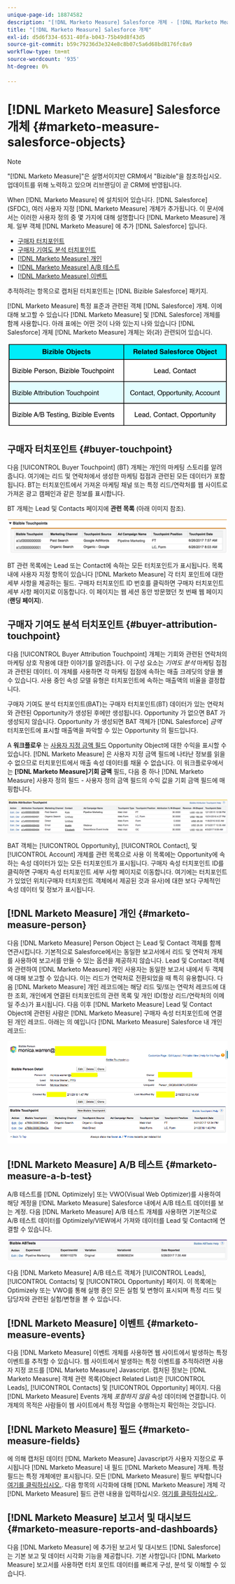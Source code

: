 ```yaml
---
unique-page-id: 18874582
description: "[!DNL Marketo Measure] Salesforce 개체 - [!DNL Marketo Measure] - 제품 설명서"
title: "[!DNL Marketo Measure] Salesforce 개체"
exl-id: d5d6f334-6531-40fa-b043-75b49d8f43d5
source-git-commit: b59c79236d3e324e8c8b07c5a6d68bd8176fc8a9
workflow-type: tm+mt
source-wordcount: '935'
ht-degree: 0%

---
```


# [!DNL Marketo Measure] Salesforce 개체 {#marketo-measure-salesforce-objects}

>[!NOTE]
>
>&quot;[!DNL Marketo Measure]&quot;은 설명서이지만 CRM에서 &quot;Bizible&quot;을 참조하십시오. 업데이트를 위해 노력하고 있으며 리브랜딩이 곧 CRM에 반영됩니다.

When [!DNL Marketo Measure] 에 설치되어 있습니다. [!DNL Salesforce] (SFDC), 여러 사용자 지정 [!DNL Marketo Measure] 개체가 추가됩니다. 이 문서에서는 이러한 사용자 정의 중 몇 가지에 대해 설명합니다 [!DNL Marketo Measure] 개체. 일부 객체 [!DNL Marketo Measure] 에 추가 [!DNL Salesforce] 입니다.

* [구매자 터치포인트](#touchpoint)
* [구매자 기여도 분석 터치포인트](#attribution)
* [[!DNL Marketo Measure] 개인](#person)
* [[!DNL Marketo Measure] A/B 테스트](#ab)
* [[!DNL Marketo Measure] 이벤트](#events)

추적하려는 항목으로 캡처된 터치포인트는 [!DNL Bizible Salesforce] 패키지.

[!DNL Marketo Measure] 특정 표준과 관련된 객체 [!DNL Salesforce] 개체. 이에 대해 보고할 수 있습니다 [!DNL Marketo Measure] 및 [!DNL Salesforce] 개체를 함께 사용합니다. 아래 표에는 어떤 것이 나와 있는지 나와 있습니다 [!DNL Salesforce] 개체 [!DNL Marketo Measure] 개체는 와(과) 관련되어 있습니다.

![](assets/1-1.png)

## 구매자 터치포인트 {#buyer-touchpoint}

다음 [!UICONTROL Buyer Touchpoint] (BT) 개체는 개인의 마케팅 스토리를 알려줍니다. 여기에는 리드 및 연락처에서 생성한 마케팅 접점과 관련된 모든 데이터가 포함됩니다. BT는 터치포인트에서 가져온 마케팅 채널 또는 특정 리드/연락처를 웹 사이트로 가져온 광고 캠페인과 같은 정보를 표시합니다.

BT 개체는 Lead 및 Contacts 페이지에 **관련 목록** (아래 이미지 참조).

![](assets/2-1.png)

BT 관련 목록에는 Lead 또는 Contact에 속하는 모든 터치포인트가 표시됩니다. 목록 내에 사용자 지정 항목이 있습니다 [!DNL Marketo Measure] 각 터치 포인트에 대한 세부 사항을 제공하는 필드. 구매자 터치포인트 ID 번호를 클릭하면 구매자 터치포인트 세부 사항 페이지로 이동합니다. 이 페이지는 웹 세션 동안 방문했던 첫 번째 웹 페이지(**랜딩 페이지**).

## 구매자 기여도 분석 터치포인트 {#buyer-attribution-touchpoint}

다음 [!UICONTROL Buyer Attribution Touchpoint] 개체는 기회와 관련된 연락처의 마케팅 상호 작용에 대한 이야기를 알려줍니다. 이 구성 요소는 *기여도 분석* 마케팅 접점과 관련된 데이터. 이 개체를 사용하면 각 마케팅 접점에 속하는 매출 크레딧의 양을 볼 수 있습니다. 사용 중인 속성 모델 유형은 터치포인트에 속하는 매출액의 비율을 결정합니다.

구매자 기여도 분석 터치포인트(BAT)는 구매자 터치포인트(BT) 데이터가 있는 연락처와 관련된 Opportunity가 생성된 후에만 생성됩니다. Opportunity 가 없으면 BAT 가 생성되지 않습니다. Opportunity 가 생성되면 BAT 객체가 [!DNL Salesforce] *금액* 터치포인트에 표시할 매출액을 파악할 수 있는 Opportunity 의 필드입니다.

A **워크플로우** 는 [사용자 지정 금액 필드](/help/advanced-marketo-measure-features/custom-revenue-amount/using-a-custom-revenue-amount-field.md) Opportunity Object에 대한 수익을 표시할 수 있습니다. [!DNL Marketo Measure] 은 사용자 지정 금액 필드에 나타난 정보를 읽을 수 없으므로 터치포인트에서 매출 속성 데이터를 채울 수 없습니다. 이 워크플로우에서는 **[!DNL Marketo Measure]기회 금액** 필드, 다음 중 하나 [!DNL Marketo Measure] 사용자 정의 필드 - 사용자 정의 금액 필드의 수익 값을 기회 금액 필드에 매핑합니다.

![](assets/3-1.png)

BAT 객체는 [!UICONTROL Opportunity], [!UICONTROL Contact], 및 [!UICONTROL Account] 개체를 관련 목록으로 사용 이 목록에는 Opportunity에 속하는 속성 데이터가 있는 모든 터치포인트가 표시됩니다. 구매자 속성 터치포인트 ID를 클릭하면 구매자 속성 터치포인트 세부 사항 페이지로 이동합니다. 여기에는 터치포인트가 있었던 위치(구매자 터치포인트 객체에서 제공된 것과 유사)에 대한 보다 구체적인 속성 데이터 및 정보가 표시됩니다.

## [!DNL Marketo Measure] 개인 {#marketo-measure-person}

다음 [!DNL Marketo Measure] Person Object 는 Lead 및 Contact 객체를 함께 연관시킵니다. 기본적으로 Salesforce에서는 동일한 보고서에서 리드 및 연락처 개체를 사용하여 보고서를 만들 수 있는 옵션을 제공하지 않습니다. Lead 및 Contact 객체와 관련하여 [!DNL Marketo Measure] 개인 사용자는 동일한 보고서 내에서 두 객체에 대해 보고할 수 있습니다. 이는 리드가 연락처로 전환되었을 때 특히 유용합니다. 다음 [!DNL Marketo Measure] 개인 레코드에는 해당 리드 및/또는 연락처 레코드에 대한 조회, 개인에게 연결된 터치포인트의 관련 목록 및 개인 ID(항상 리드/연락처의 이메일 주소)가 표시됩니다. 다음 이후 [!DNL Marketo Measure] Lead 및 Contact Object에 관련된 사람은 [!DNL Marketo Measure] 구매자 속성 터치포인트에 연결된 개인 레코드. 아래는 의 예입니다 [!DNL Marketo Measure] Salesforce 내 개인 레코드:

![](assets/4.png)

## [!DNL Marketo Measure] A/B 테스트 {#marketo-measure-a-b-test}

A/B 테스트를 [!DNL Optimizely] 또는 VWO(Visual Web Optimizer)를 사용하여 해당 계정을 [!DNL Marketo Measure] Salesforce 내에서 A/B 테스트 데이터를 보는 계정. 다음 [!DNL Marketo Measure] A/B 테스트 개체를 사용하면 기본적으로 A/B 테스트 데이터를 Optimizely/VIEW에서 가져와 데이터를 Lead 및 Contact에 연결할 수 있습니다.

![](assets/5.png)

다음 [!DNL Marketo Measure] A/B 테스트 객체가 [!UICONTROL Leads], [!UICONTROL Contacts] 및 [!UICONTROL Opportunity] 페이지. 이 목록에는 Optimizely 또는 VWO를 통해 실행 중인 모든 실험 및 변형이 표시되며 특정 리드 및 담당자와 관련된 실험/변형을 볼 수 있습니다.

## [!DNL Marketo Measure] 이벤트 {#marketo-measure-events}

다음 [!DNL Marketo Measure] 이벤트 개체를 사용하면 웹 사이트에서 발생하는 특정 이벤트를 추적할 수 있습니다. 웹 사이트에서 발생하는 특정 이벤트를 추적하려면 사용자 지정 코드를 [!DNL Marketo Measure] Javascript. 캡처된 정보는 [!DNL Marketo Measure] 객체 관련 목록(Object Related List)은 [!UICONTROL Leads], [!UICONTROL Contacts] 및 [!UICONTROL Opportunity] 페이지. 다음 [!DNL Marketo Measure] Events 개체 *포함하지 않음* 속성 데이터에 연결합니다. 이 개체의 목적은 사람들이 웹 사이트에서 특정 작업을 수행하는지 확인하는 것입니다.

## [!DNL Marketo Measure] 필드 {#marketo-measure-fields}

에 의해 캡처된 데이터 [!DNL Marketo Measure] Javascript가 사용자 지정으로 푸시됩니다 [!DNL Marketo Measure] 내 필드 [!DNL Marketo Measure] 개체. 특정 필드는 특정 개체에만 표시됩니다. 모든 [!DNL Marketo Measure] 필드 부탁합니다 [여기를 클릭하십시오.](/help/introduction-to-marketo-measure/overview-resources/glossary-of-marketo-measure-fields.md). 다음 항목의 시각화에 대해 [!DNL Marketo Measure] 개체 각 [!DNL Marketo Measure] 필드 관련 내용을 입력하십시오. [여기를 클릭하십시오.](/help/configuration-and-setup/marketo-measure-and-salesforce/marketo-measure-object-and-field-taxonomy.md).

## [!DNL Marketo Measure] 보고서 및 대시보드 {#marketo-measure-reports-and-dashboards}

다음 [!DNL Marketo Measure] 에 추가된 보고서 및 대시보드 [!DNL Salesforce] 는 기본 보고 및 데이터 시각화 기능을 제공합니다. 기본 사항입니다 [!DNL Marketo Measure] 보고서를 사용하면 터치 포인트 데이터를 빠르게 구성, 분석 및 이해할 수 있습니다.

